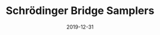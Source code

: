 ---
title: "Schrödinger Bridge Samplers"
collection: publications
permalink: /publications/schrodinger-bridge-samplers
date: 2019-12-31
venue: 'arXiv'
link: 'https://arxiv.org/abs/1912.13170'
citation: 'Bernton, E., Heng, J., Doucet, A. and Jacob, P.E., 2019. Schrödinger Bridge Samplers. arXiv preprint arXiv:1912.13170.'
---
